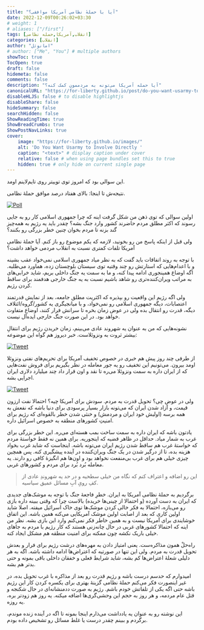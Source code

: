 ```yaml
---
title: "آیا با حملهٔ نظامیِ آمریکا موافقی؟"
date: 2022-12-09T00:26:02+03:30
# weight: 1
# aliases: ["/first"]
tags: [انقلاب,آمریکا,حمله نظامی]
categories: [انقلاب]
author: "امانوئل"
# author: ["Me", "You"] # multiple authors
showToc: true
TocOpen: true
draft: false
hidemeta: false
comments: false
description: "آیا حمله آمریکا می‌تونه به مردممون کمک کنه؟"
canonicalURL: "https://for-liberty.github.io/post/do-you-want-usarmy-to-involve-directly"
disableHLJS: false # to disable highlightjs
disableShare: false
hideSummary: false
searchHidden: false
ShowReadingTime: true
ShowBreadCrumbs: true
ShowPostNavLinks: true
cover:
    image: "https://for-liberty.github.io/images/" 
    alt: 'Do You Want Usarmy to Involve Directly '
    caption: "<text>" # display caption under cover
    relative: false # when using page bundles set this to true
    hidden: true # only hide on current single page
---
```

این سوالی بود که امروز توی توییتر روی تایم‌لاینم اومد.

نتیجه‌ش تا اینجا: بالای هفتاد درصد موافق حملهٔ نظامی.

[![Poll](/images/do-you-want-usarmy-to-involve-directly/01.png#center)](https://twitter.com/A_z_im/status/1600930164627492864)

اولین سوالی که توی ذهن من شکل گرفت اینه که چرا جمهوری اسلامی کار رو به جایی رسوند که اکثر مطلق مردم حاضرند کشور وارد جنگ بشه؟ چقدر باید یه رژیم به همه‌چیز گند بزنه تا مردم بخوان چنین خطر بزرگی رو بکنند؟

ولی قبل از اینکه پاسخ من رو بخونید، لازمه که یکم موضوع رو باز کنم. آیا حملهٔ نظامی آمریکا تلفات کمتری نسبت به انقلاب مردمی خواهد داشت؟

با توجه به روند اتفاقات باید گفت که به نظر میاد جمهوری اسلامی نمی‌خواد عقب بشینه و با اعدام‌هایی که استارتش رو چند وقتیه توی سیستان بلوچستان زده، هماورد می‌طلبه. اگه اوضاع همینجوری ادامه پیدا کنه، و ما به سمت یه جنگ داخلی بریم، شاید خرابی‌های به مراتب ویران‌کننده‌تری رو شاهد باشیم نسبت به یه جنگ خارجی هدفمند برای ساقط کردن رژیم. 

ولی اگه رژیم این واقعیت رو بپذیره که اکثریت مطلق جامعه، بعد از نمایش قدرتمند اعتصابات، دیگه جمهوری اسلامی رو نمی‌خواد، و با میانجیگری یه کشور/گروه/ائتلاف دیگه، قدرت رو انتقال بده ولی در عوض زمان بخره تا سرانش فرار کنند، اوضاع متفاوت خواهد بود. در این صورت جنگ خارجی ایده‌آل نیست.

نشونه‌هایی که من به عنوان یه شهروند عادی می‌بینم، زمان خریدن رژیم برای انتقالِ بیشتر ثروت به ونزوئلاست. خبر دیروز هم گواه این موضوعه:

[![Tweet](/images/do-you-want-usarmy-to-involve-directly/02.png#center)](https://twitter.com/FardadFarahzad/status/1600589425859256322)

از طرفی چند روز پیش هم خبری در خصوص تخفیف آمریکا برای تحریم‌های نفتی ونزوئلا اومد بیرون. می‌تونیم این تخفیف رو یه جور معامله در نظر بگیریم برای فروش نفت‌هایی که از ایران داره به سمت ونزوئلا می‌ره تا نقد و اون قرار داد چند میلیارد دلاری ایران اجرایی بشه. 

[![Tweet](/images/do-you-want-usarmy-to-involve-directly/03.png#center)](https://twitter.com/IranIntlbrk/status/1600180904223297537)

ولی در عوض چی؟ تحویل قدرت به مردم. سودش برای آمریکا چیه؟ احتمالا نفت ارزون قیمت، و آزاد شدن ایران که می‌تونه بازار بسیار پرسودی برای دنیا باشه که نفعش به همه برسه (اولیش خود ایران و مردمش) و خنثی شدن خطر بالقوه‌ای که رژیم برای امنیتِ کشورهای منطقه به خصوص اسرائیل داره.

یادتون باشه که ایران داره به سمت ساخت بمب هسته‌ای می‌ره. این خطر بزرگی برای غرب به شمار میاد. حداقل در ظاهر قضیه که اینجوریه. برای همین نه فقط خواستهٔ مردم که خواستهٔ غرب هم ساقط شدن رژیم ایران می‌تونه باشه. اینجاست که شاید غرب بخواد هزینه بده، تا از درگیر شدن در یک جنگ ویران‌کننده در آینده پیشگیری کنه. پس همچین چیزی خیلی هم برای غرب بی‌منفعت نخواهد بود و اون‌ها هم انگیزهٔ کافی رو دارند. یه معامله بُرد بُرد برای مردم و کشورهای غربی.

> این رو اضافه و اعتراف کنم که نگاه من خیلی سطحیه و در حد یه شهروندِ عادی از کفِ رویِ آبِ مسائل عمیق سیاسیه.

برگردیم به حملهٔ نظامی آمریکا به ایران. خطرِ فاجعهٔ جنگ با توجه به موشک‌های جدیدی که ایران به دست آورده (و احتمالا از چینی‌ها خریده) بالاست چرا که وقتی ببینه داره بازی رو می‌بازه، احتمالا به فکر خالی کردن موشک‌ها توی خاک اسرائیل میفته. اصلا شاید اولین کاری که بعد از اصابت اولین موشک آمریکایی می‌کنه همین باشه. این اتفاق خوشایندی برای آمریکا نیست و به همین خاطر فکر نمی‌کنم وارد این بازی بشه. نظر من اینه که احتمالا کشورهای غربی در حال چانه‌زنی هستند که کار رژیم با مردم به جاهای خیلی باریک نکشه چون ممکنه برای امنیت منطقه هم مشکل ایجاد کنه. 

راه‌حلْ همون مذاکره‌ست. یعنی امتیاز دادن به مهره‌های درشت رژیم برای فرار و بعدش تحویل قدرت به مردم. ولی این تنها در صورتیه که اعتراض‌ها ادامه داشته باشه. اگه به هر دلیلی شعلهٔ اعتراض‌ها کم بشه، شاید شرایط فعلی و خفقان داخلی باقی بمونه و حتی بدتر هم بشه.

امیدوارم که حدسم درست باشه و رژیم قدرت رو بعد از مذاکره با غرب تحویل بده، در غیر اینصورت فکر می‌کنم حملهٔ نظامی گزینهٔ بهتری برای یکسره کردن کار این رژیم باشه حتی اگه یکی از تلفاتش خودم باشم. رژیم به صورت ددمنشانه‌ای در حال شکنجه و قتل عام مردمه، و هر روز به حجم این وحشی‌گری‌ها اضافه میکنه. یه روز هم زودتر بره، یه روزه.

این نوشته رو به عنوان یه یادداشت می‌ذارم اینجا بمونه تا اگه در آینده زنده موندم، برگردم و ببینم چقدر درست یا غلط مسائل رو تشخیص داده بودم.

